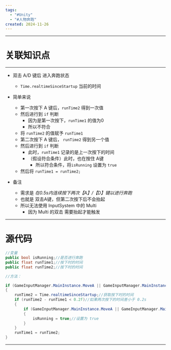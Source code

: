```yaml
---
tags:
  - "#Unity"
  - "#人物奔跑"
created: 2024-11-26
---
```


---
# 关联知识点



---


- 双击 A/D 键后 进入奔跑状态
	- `Time.realtimeSinceStartup` 当前的时间

- 简单来说
	- 第一次按下 A 键后，`runTime2` 得到一次值
	- 然后进行到 `if` 判断
		- 因为是第一次按下，`runTime1` 的值为0
		- 所以不符合
	- 将 `runTime2` 的值赋予 `runTime1`
	- 第二次按下 A 键后， `runTime2` 得到另一个值
	- 然后进行到 `if` 判断
		- 此时，`runTime1` 记录的是上一次按下的时间
		- （假设符合条件）此时，也在按住 A键
			- 所以符合条件，将`isRunning` 设置为 `true`
	- 然后将 `runTime1 = runTime2;`

- 备注
	- 需求是 *在0.5s内连续按下两次【A】/【D】键以进行奔跑*
	- 也就是 双击A键，但第二次按下后不会抬起
	- 所以无法使用 InputSystem 中的 Multi
		- 因为 Multi 的双击 需要抬起才能触发




---
# 源代码

```C#
//变量
public bool isRunning;//是否进行奔跑  
public float runTime1;//按下时的时间
public float runTime2;//按下时的时间

//方法：

if (GameInputManager.MainInstance.MoveA || GameInputManager.MainInstance.MoveD)  
{  
    runTime2 = Time.realtimeSinceStartup;//获取按下时的时间
    if (runTime2 - runTime1 < 0.2f)//如果两次按下的时间差小于 0.2s
    {        
	    if (GameInputManager.MainInstance.MoveA || GameInputManager.MainInstance.MoveD)  
        {            
	        isRunning = true;//设置为 true
        }    
    }    
    runTime1 = runTime2;
}
```

---